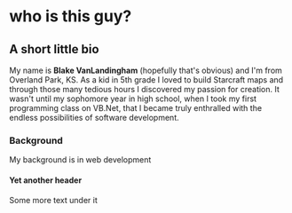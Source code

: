 
# who is this guy?

## A short little bio

My name is **Blake VanLandingham** (hopefully that's obvious) and I'm from Overland Park, KS.
As a kid in 5th grade I loved to build Starcraft maps and through those many tedious hours I
discovered my passion for creation. It wasn't until my sophomore year in high school, when I took
my first programming class on VB.Net, that I became truly enthralled with the endless possibilities
of software development.

### Background
My background is in web development

#### Yet another header
Some more text under it